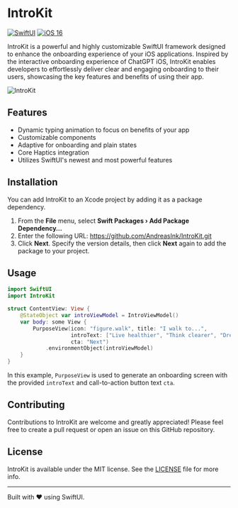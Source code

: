 # IntroKit

[![SwiftUI](https://img.shields.io/badge/-SwiftUI-ff69b4)](https://developer.apple.com/documentation/swiftui)
[![iOS 16](https://img.shields.io/badge/-iOS%2016-blue)](https://developer.apple.com/ios/)

IntroKit is a powerful and highly customizable SwiftUI framework designed to enhance the onboarding experience of your iOS applications. Inspired by the interactive onboarding experience of ChatGPT iOS, IntroKit enables developers to effortlessly deliver clear and engaging onboarding to their users, showcasing the key features and benefits of using their app.

![IntroKit](https://github.com/AndreasInk/IntroKit/assets/67549402/6dad9a9c-25c7-4d21-a160-2f799f42c099)

## Features

- Dynamic typing animation to focus on benefits of your app
- Customizable components
- Adaptive for onboarding and plain states
- Core Haptics integration
- Utilizes SwiftUI's newest and most powerful features

## Installation

You can add IntroKit to an Xcode project by adding it as a package dependency.

1. From the **File** menu, select **Swift Packages › Add Package Dependency…**
2. Enter the following URL: https://github.com/AndreasInk/IntroKit.git
3. Click **Next**. Specify the version details, then click **Next** again to add the package to your project.

## Usage

```swift
import SwiftUI
import IntroKit

struct ContentView: View {
    @StateObject var introViewModel = IntroViewModel()
    var body: some View {
        PurposeView(icon: "figure.walk", title: "I walk to...",
                    introText: ["Live healthier", "Think clearer", "Dream deeper", "Feel happier"],
                    cta: "Next")
            .environmentObject(introViewModel)
    }
}
```

In this example, `PurposeView` is used to generate an onboarding screen with the provided `introText` and call-to-action button text `cta`.

## Contributing

Contributions to IntroKit are welcome and greatly appreciated! Please feel free to create a pull request or open an issue on this GitHub repository.

## License

IntroKit is available under the MIT license. See the [LICENSE](https://github.com/YourGitHubUsername/IntroKit/LICENSE) file for more info. 

---
Built with ❤️ using SwiftUI.
